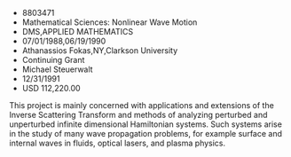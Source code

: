 
* 8803471
* Mathematical Sciences: Nonlinear Wave Motion
* DMS,APPLIED MATHEMATICS
* 07/01/1988,06/19/1990
* Athanassios Fokas,NY,Clarkson University
* Continuing Grant
* Michael Steuerwalt
* 12/31/1991
* USD 112,220.00

This project is mainly concerned with applications and extensions of the
Inverse Scattering Transform and methods of analyzing perturbed and unperturbed
infinite dimensional Hamiltonian systems. Such systems arise in the study of
many wave propagation problems, for example surface and internal waves in
fluids, optical lasers, and plasma physics.
